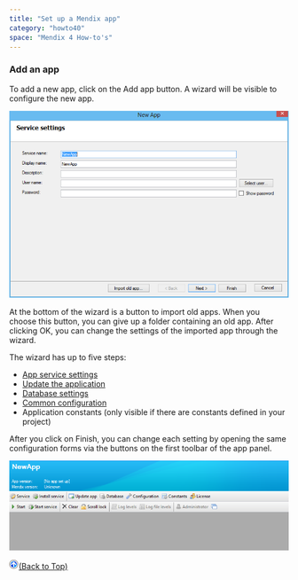 ```yaml
---
title: "Set up a Mendix app"
category: "howto40"
space: "Mendix 4 How-to's"
---
```

<This preliminary documentation is subject to change. It will be finished as soon as possible.>

### Add an app

To add a new app, click on the Add app button. A wizard will be visible to configure the new app.

![](attachments/2621661/2752519.png)

At the bottom of the wizard is a button to import old apps. When you choose this button, you can give up a folder containing an old app. After clicking OK, you can change the settings of the imported app through the wizard.

The wizard has up to five steps:

*   [App service settings](Service+form)
*   [Update the application](Update+app+form)
*   [Database settings](Database+form)
*   [Common configuration](Configuration+form)
*   Application constants (only visible if there are constants defined in your project)

After you click on Finish, you can change each setting by opening the same configuration forms via the buttons on the first toolbar of the app panel.

![](attachments/2621661/2752522.png)

[![](attachments/819203/917564.png)](Set+up+a+Mendix+app)[(Back to Top)](Set+up+a+Mendix+app)